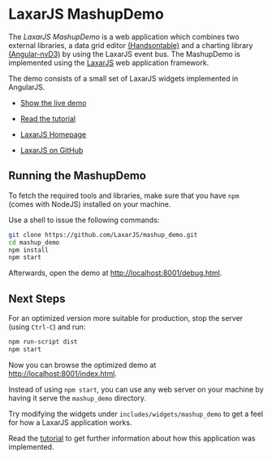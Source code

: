 # LaxarJS MashupDemo

The *LaxarJS MashupDemo* is a web application which combines two external libraries, a data grid editor [(Handsontable)](http://handsontable.com/) and a charting library [(Angular-nvD3)](http://krispo.github.io/angular-nvd3) by using the LaxarJS event bus. The MashupDemo is implemented using the [LaxarJS](http://laxarjs.org) web application framework.

The demo consists of a small set of LaxarJS widgets implemented in AngularJS.

* [Show the live demo](http://laxarjs.github.io/mashup_demo/)

* [Read the tutorial](docs/tutorials/include_external_library.md)

* [LaxarJS Homepage](http://laxarjs.org)

* [LaxarJS on GitHub](https://github.com/LaxarJS/laxar)


## Running the MashupDemo

To fetch the required tools and libraries, make sure that you have `npm` (comes with NodeJS) installed on your machine.

Use a shell to issue the following commands:

```sh
git clone https://github.com/LaxarJS/mashup_demo.git
cd mashup_demo
npm install
npm start
```

Afterwards, open the demo at [http://localhost:8001/debug.html](http://localhost:8001/debug.html).


## Next Steps

For an optimized version more suitable for production, stop the server (using `Ctrl-C`) and run:
```sh
npm run-script dist
npm start
```

Now you can browse the optimized demo at [http://localhost:8001/index.html](http://localhost:8001/index.html).

Instead of using `npm start`, you can use any web server on your machine by having it serve the `mashup_demo` directory.

Try modifying the widgets under `includes/widgets/mashup_demo` to get a feel for how a LaxarJS application works.

Read the [tutorial](docs/mashup_tutorial.md) to get further information about how this application was implemented.
